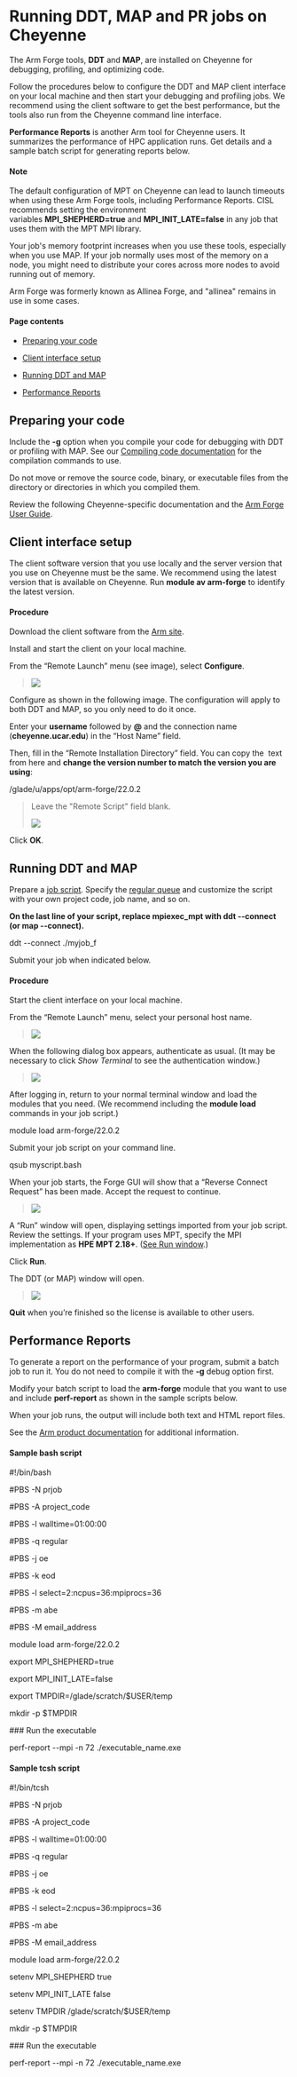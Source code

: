 # Running DDT, MAP and PR jobs on Cheyenne

The Arm Forge tools, **DDT** and **MAP**, are installed on Cheyenne for
debugging, profiling, and optimizing code.

Follow the procedures below to configure the DDT and MAP client
interface on your local machine and then start your debugging and
profiling jobs. We recommend using the client software to get the best
performance, but the tools also run from the Cheyenne command line
interface.

**Performance Reports** is another Arm tool for Cheyenne users. It
summarizes the performance of HPC application runs. Get details and a
sample batch script for generating reports below.

#### Note

The default configuration of MPT on Cheyenne can lead to launch timeouts
when using these Arm Forge tools, including Performance Reports. CISL
recommends setting the environment
variables **MPI_SHEPHERD=true** and **MPI_INIT_LATE=false** in any job
that uses them with the MPT MPI library.

Your job's memory footprint increases when you use these tools,
especially when you use MAP. If your job normally uses most of the
memory on a node, you might need to distribute your cores across more
nodes to avoid running out of memory.

Arm Forge was formerly known as Allinea Forge, and "allinea" remains in
use in some cases.

#### Page contents

- [Preparing your code](#RunningDDT,MAPandPRjobsonCheyenne-Prepa)

- [Client interface setup](#RunningDDT,MAPandPRjobsonCheyenne-Clien)

- [Running DDT and MAP](#RunningDDT,MAPandPRjobsonCheyenne-Runni)

- [Performance Reports](#RunningDDT,MAPandPRjobsonCheyenne-Perfo)

## Preparing your code

Include the **-g** option when you compile your code for debugging with
DDT or profiling with MAP. See our [<u>Compiling code
documentation</u>](file:////display/RC/Compiling+code) for the
compilation commands to use.

Do not move or remove the source code, binary, or executable files from
the directory or directories in which you compiled them.

Review the following Cheyenne-specific documentation and the [Arm Forge
User
Guide](https://developer.arm.com/docs/101136/latest/arm-forge/introduction-to-arm-forge).

## Client interface setup

The client software version that you use locally and the server version
that you use on Cheyenne must be the same. We recommend using the latest
version that is available on Cheyenne. Run **module av arm-forge** to
identify the latest version.

#### Procedure

Download the client software from the [Arm
site](https://developer.arm.com/tools-and-software/server-and-hpc/arm-architecture-tools/downloads/download-arm-forge).

Install and start the client on your local machine.

From the “Remote Launch” menu (see image), select **Configure**.

> ![](media/image1.png)

Configure as shown in the following image. The configuration will apply
to both DDT and MAP, so you only need to do it once.

Enter your **username** followed by **@** and the connection name
(**cheyenne.ucar.edu**) in the “Host Name” field.

Then, fill in the “Remote Installation Directory” field. You can copy
the  text from here and **change the version number to match the version
you are using**:

/glade/u/apps/opt/arm-forge/22.0.2

> Leave the "Remote Script" field blank.
>
> ![](media/image2.png)

Click **OK**.

## Running DDT and MAP

Prepare a [<u>job
script</u>](file:////display/RC/Starting+Cheyenne+jobs). Specify
the [<u>regular
queue</u>](file:////display/RC/Job-submission+queues+and+charges) and
customize the script with your own project code, job name, and so on.

**On the last line of your script, replace mpiexec_mpt with ddt
--connect (or map --connect).**

ddt --connect ./myjob_f

Submit your job when indicated below.

#### Procedure

Start the client interface on your local machine.

From the “Remote Launch” menu, select your personal host name.

> ![](media/image3.png)

When the following dialog box appears, authenticate as usual. (It may be
necessary to click *Show Terminal* to see the authentication window.)

> ![](media/image4.png)

After logging in, return to your normal terminal window and load the
modules that you need. (We recommend including the **module load**
commands in your job script.)

module load arm-forge/22.0.2

Submit your job script on your command line.

qsub myscript.bash

When your job starts, the Forge GUI will show that a “Reverse Connect
Request” has been made. Accept the request to continue.

> ![](media/image5.png)

A “Run” window will open, displaying settings imported from your job
script. Review the settings. If your program uses MPT, specify the MPI
implementation as **HPE MPT 2.18+**. ([<u>See Run
window</u>](file:////download/attachments/72581460/forgeddtrun_cheyenne22-02-1.png%3fversion=1&modificationDate=1654717077000&api=v2).)

Click **Run**.

The DDT (or MAP) window will open.

> ![](media/image6.png)

**Quit** when you’re finished so the license is available to other
users.

## Performance Reports

To generate a report on the performance of your program, submit a batch
job to run it. You do not need to compile it with the **-g** debug
option first.

Modify your batch script to load the **arm-forge** module that you want
to use and include **perf-report** as shown in the sample scripts below.

When your job runs, the output will include both text and HTML report
files.

See the [Arm product
documentation](https://developer.arm.com/products/software-development-tools/hpc/documentation) for
additional information.

#### Sample bash script

\#!/bin/bash

\#PBS -N prjob

\#PBS -A project_code

\#PBS -l walltime=01:00:00

\#PBS -q regular

\#PBS -j oe

\#PBS -k eod

\#PBS -l select=2:ncpus=36:mpiprocs=36

\#PBS -m abe

\#PBS -M email_address

module load arm-forge/22.0.2

export MPI_SHEPHERD=true

export MPI_INIT_LATE=false

export TMPDIR=/glade/scratch/\$USER/temp

mkdir -p \$TMPDIR

\### Run the executable

perf-report --mpi -n 72 ./executable_name.exe

#### Sample tcsh script

\#!/bin/tcsh

\#PBS -N prjob

\#PBS -A project_code

\#PBS -l walltime=01:00:00

\#PBS -q regular

\#PBS -j oe

\#PBS -k eod

\#PBS -l select=2:ncpus=36:mpiprocs=36

\#PBS -m abe

\#PBS -M email_address

module load arm-forge/22.0.2

setenv MPI_SHEPHERD true

setenv MPI_INIT_LATE false

setenv TMPDIR /glade/scratch/\$USER/temp

mkdir -p \$TMPDIR

\### Run the executable

perf-report --mpi -n 72 ./executable_name.exe
